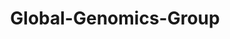 ---
title: "Global-Genomics-Group"
image: "/img/solutions/medigy/Global-Genomics-Group.jpg"
type: "medigy-clients"
weight: 3
---